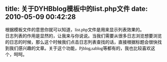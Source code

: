 title: 关于DYHBblog模板中的list.php文件
date: 2010-05-09 00:42:28
---

<font color="#000000"><font face="宋体 ">根据模板文件的意思你就可以知道，</font><font face="Calibri ">list.php</font><font face="宋体 ">文件是用来显示列表效果的。</font></font><br />
<font color="#000000"><font face="宋体 ">日志列表的作用是显然的，让我来与你说说。当我们需要从很多日志浏览想要浏览的日志的时候，那么这个时候我们点击日志列表查找的话，直接根据标题会很快找到我们感兴趣的文章。关于这个功能，</font><font face="Calibri ">Pjblog,sablog</font><font face="宋体 ">等都有的，我也比较喜欢这个，呵呵。</font></font>